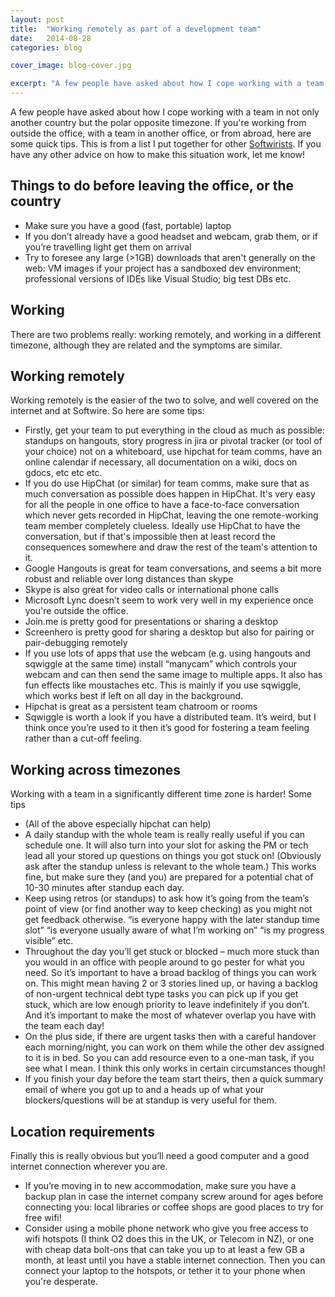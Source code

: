 ```yaml
---
layout: post
title:  "Working remotely as part of a development team"
date:   2014-08-28
categories: blog

cover_image: blog-cover.jpg

excerpt: "A few people have asked about how I cope working with a team in not only another country but another timezone"
---
```

A few people have asked about how I cope working with a team in not only another country but the polar opposite timezone. If you're working from outside the office, with a team in another office, or from abroad, here are some quick tips. This is from a list I put together for other [Softwirists](http://www.softwire.com/). If you have any other advice on how to make this situation work, let me know!

## Things to do before leaving the office, or the country

* Make sure you have a good (fast, portable) laptop
* If you don’t already have a good headset and webcam, grab them, or if you’re travelling light get them on arrival
* Try to foresee any large (>1GB) downloads that aren't generally on the web: VM images if your project has a sandboxed dev environment; professional versions of IDEs like Visual Studio; big test DBs etc.

## Working
There are two problems really: working remotely, and working in a different timezone, although they are related and the symptoms are similar.

## Working remotely
Working remotely is the easier of the two to solve, and well covered on the internet and at Softwire. So here are some tips:

* Firstly, get your team to put everything in the cloud as much as possible: standups on hangouts, story progress in jira or pivotal tracker (or tool of your choice) not on a whiteboard, use hipchat for team comms, have an online calendar if necessary, all documentation on a wiki, docs on gdocs, etc etc etc.
* If you do use HipChat (or similar) for team comms, make sure that as much conversation as possible does happen in HipChat. It's very easy for all the people in one office to have a face-to-face conversation which never gets recorded in HipChat, leaving the one remote-working team member completely clueless. Ideally use HipChat to have the conversation, but if that's impossible then at least record the consequences somewhere and draw the rest of the team's attention to it.
* Google Hangouts is great for team conversations, and seems a bit more robust and reliable over long distances than skype
* Skype is also great for video calls or international phone calls
* Microsoft Lync doesn’t seem to work very well in my experience once you're outside the office.
* Join.me is pretty good for presentations or sharing a desktop
* Screenhero is pretty good for sharing a desktop but also for pairing or pair-debugging remotely
* If you use lots of apps that use the webcam (e.g. using hangouts and sqwiggle at the same time) install “manycam” which controls your webcam and can then send the same image to multiple apps. It also has fun effects like moustaches etc. This is mainly if you use sqwiggle, which works best if left on all day in the background.
* Hipchat is great as a persistent team chatroom or rooms
* Sqwiggle is worth a look if you have a distributed team. It’s weird, but I think once you’re used to it then it’s good for fostering a team feeling rather than a cut-off feeling.


## Working across timezones
Working with a team in a significantly different time zone is harder! Some tips

* (All of the above especially hipchat can help)
* A daily standup with the whole team is really really useful if you can schedule one. It will also turn into your slot for asking the PM or tech lead all your stored up questions on things you got stuck on! (Obviously ask after the standup unless is relevant to the whole team.) This works fine, but make sure they (and you) are prepared for a potential chat of 10-30 minutes after standup each day.
* Keep using retros (or standups) to ask how it’s going from the team’s point of view (or find another way to keep checking) as you might not get feedback otherwise. “is everyone happy with the later standup time slot” “is everyone usually aware of what I’m working on” “is my progress visible” etc.
* Throughout the day you’ll get stuck or blocked – much more stuck than you would in an office with people around to go pester for what you need. So it’s important to have a broad backlog of things you can work on. This might mean having 2 or 3 stories lined up, or having a backlog of non-urgent technical debt type tasks you can pick up if you get stuck, which are low enough priority to leave indefinitely if you don’t. And it’s important to make the most of whatever overlap you have with the team each day!
* On the plus side, if there are urgent tasks then with a careful handover each morning/night, you can work on them while the other dev assigned to it is in bed. So you can add resource even to a one-man task, if you see what I mean. I think this only works in certain circumstances though!
* If you finish your day before the team start theirs, then a quick summary email of where you got up to and a heads up of what your blockers/questions will be at standup is very useful for them.

## Location requirements
Finally this is really obvious but you’ll need a good computer and a good internet connection wherever you are.

* If you’re moving in to new accommodation, make sure you have a backup plan in case the internet company screw around for ages before connecting you: local libraries or coffee shops are good places to try for free wifi!
* Consider using a mobile phone network who give you free access to wifi hotspots (I think O2 does this in the UK, or Telecom in NZ), or one with cheap data bolt-ons that can take you up to at least a few GB a month, at least until you have a stable internet connection. Then you can connect your laptop to the hotspots, or tether it to your phone when you're desperate.

